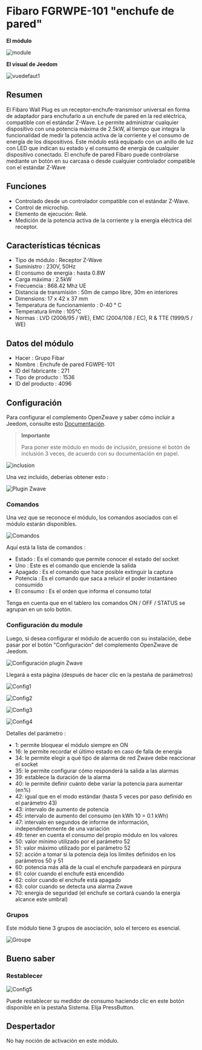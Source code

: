 # Fibaro FGRWPE-101 "enchufe de pared"

**El módulo**

![module](images/fibaro.fgwpe101/module.jpg)

**El visual de Jeedom**

![vuedefaut1](images/fibaro.fgwpe101/vuedefaut1.jpg)

## Resumen

El Fibaro Wall Plug es un receptor-enchufe-transmisor universal en forma de adaptador para enchufarlo a un enchufe de pared en la red eléctrica, compatible con el estándar Z-Wave. Le permite administrar cualquier dispositivo con una potencia máxima de 2.5kW, al tiempo que integra la funcionalidad de medir la potencia activa de la corriente y el consumo de energía de los dispositivos. Este módulo está equipado con un anillo de luz con LED que indican su estado y el consumo de energía de cualquier dispositivo conectado. El enchufe de pared Fibaro puede controlarse mediante un botón en su carcasa o desde cualquier controlador compatible con el estándar Z-Wave

## Funciones

-   Controlado desde un controlador compatible con el estándar Z-Wave.
-   Control de microchip.
-   Elemento de ejecución: Relé.
-   Medición de la potencia activa de la corriente y la energía eléctrica del receptor.

## Características técnicas

-   Tipo de módulo : Receptor Z-Wave
-   Suministro : 230V, 50Hz
-   El consumo de energía : hasta 0.8W
-   Carga máxima : 2.5kW
-   Frecuencia : 868.42 Mhz UE
-   Distancia de transmisión : 50m de campo libre, 30m en interiores
-   Dimensions: 17 x 42 x 37 mm
-   Temperatura de funcionamiento : 0-40 ° C
-   Temperatura límite : 105°C
-   Normas : LVD (2006/95 / WE), EMC (2004/108 / EC), R & TTE (1999/5 / WE)

## Datos del módulo

-   Hacer : Grupo Fibar
-   Nombre : Enchufe de pared FGWPE-101
-   ID del fabricante : 271
-   Tipo de producto : 1536
-   ID del producto : 4096

## Configuración

Para configurar el complemento OpenZwave y saber cómo incluir a Jeedom, consulte esto [Documentación](https://doc.jeedom.com/es_ES/plugins/automation%20protocol/openzwave/).

> **Importante**
>
> Para poner este módulo en modo de inclusión, presione el botón de inclusión 3 veces, de acuerdo con su documentación en papel.

![inclusion](images/fibaro.fgwpe101/inclusion.jpg)

Una vez incluido, deberías obtener esto :

![Plugin Zwave](images/fibaro.fgwpe101/information.jpg)

### Comandos

Una vez que se reconoce el módulo, los comandos asociados con el módulo estarán disponibles.

![Comandos](images/fibaro.fgwpe101/commandes.jpg)

Aquí está la lista de comandos :

-   Estado : Es el comando que permite conocer el estado del socket
-   Uno : Este es el comando que enciende la salida
-   Apagado : Es el comando que hace posible extinguir la captura
-   Potencia : Es el comando que saca a relucir el poder instantáneo consumido
-   El consumo : Es el orden que informa el consumo total

Tenga en cuenta que en el tablero los comandos ON / OFF / STATUS se agrupan en un solo botón.

### Configuración du module

Luego, si desea configurar el módulo de acuerdo con su instalación, debe pasar por el botón "Configuración" del complemento OpenZwave de Jeedom.

![Configuración plugin Zwave](images/plugin/bouton_configuration.jpg)

Llegará a esta página (después de hacer clic en la pestaña de parámetros)

![Config1](images/fibaro.fgwpe101/config1.jpg)

![Config2](images/fibaro.fgwpe101/config2.jpg)

![Config3](images/fibaro.fgwpe101/config3.jpg)

![Config4](images/fibaro.fgwpe101/config4.jpg)

Detalles del parámetro :

-   1: permite bloquear el módulo siempre en ON
-   16: le permite recordar el último estado en caso de falla de energía
-   34: le permite elegir a qué tipo de alarma de red Zwave debe reaccionar el socket
-   35: le permite configurar cómo responderá la salida a las alarmas
-   39: establece la duración de la alarma
-   40: le permite definir cuánto debe variar la potencia para aumentar (en%)
-   42: igual que en el modo estándar (hasta 5 veces por paso definido en el parámetro 43)
-   43: intervalo de aumento de potencia
-   45: intervalo de aumento del consumo (en kWh 10 = 0.1 kWh)
-   47: intervalo en segundos de informe de información, independientemente de una variación
-   49: tener en cuenta el consumo del propio módulo en los valores
-   50: valor mínimo utilizado por el parámetro 52
-   51: valor máximo utilizado por el parámetro 52
-   52: acción a tomar si la potencia deja los límites definidos en los parámetros 50 y 51
-   60: potencia más allá de la cual el enchufe parpadeará en púrpura
-   61: color cuando el enchufe está encendido
-   62: color cuando el enchufe está apagado
-   63: color cuando se detecta una alarma Zwave
-   70: energía de seguridad (el enchufe se cortará cuando la energía alcance este umbral)

### Grupos

Este módulo tiene 3 grupos de asociación, solo el tercero es esencial.

![Groupe](images/fibaro.fgwpe101/groupe.jpg)

## Bueno saber

### Restablecer

![Config5](images/fibaro.fgwpe101/config5.jpg)

Puede restablecer su medidor de consumo haciendo clic en este botón disponible en la pestaña Sistema. Elija PressButton.

## Despertador

No hay noción de activación en este módulo.
